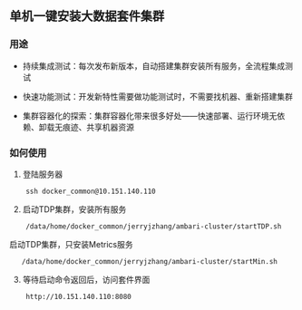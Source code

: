 ## 单机一键安装大数据套件集群

### 用途

- 持续集成测试：每次发布新版本，自动搭建集群安装所有服务，全流程集成测试

- 快速功能测试：开发新特性需要做功能测试时，不需要找机器、重新搭建集群

- 集群容器化的探索：集群容器化带来很多好处——快速部署、运行环境无依赖、卸载无痕迹、共享机器资源

### 如何使用

1. 登陆服务器

```
	ssh docker_common@10.151.140.110
```

2. 启动TDP集群，安装所有服务

```
	/data/home/docker_common/jerryjzhang/ambari-cluster/startTDP.sh
```

   启动TDP集群，只安装Metrics服务

```
   /data/home/docker_common/jerryjzhang/ambari-cluster/startMin.sh
```

3. 等待启动命令返回后，访问套件界面

```
	http://10.151.140.110:8080
```